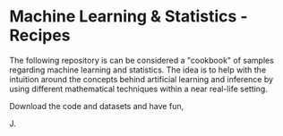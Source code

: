 # Machine Learning & Statistics - Recipes

The following repository is can be considered a "cookbook" of samples regarding machine learning and statistics. The idea is to help with the intuition around the concepts behind artificial learning and inference by using different mathematical techniques within a near real-life setting.



Download the code and datasets and have fun,

J.





